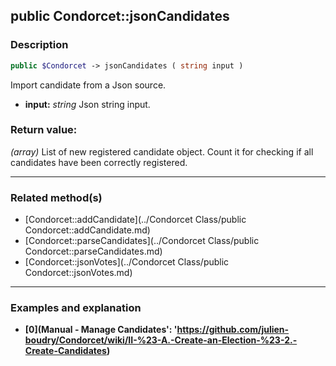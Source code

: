 ## public Condorcet::jsonCandidates

### Description    

```php
public $Condorcet -> jsonCandidates ( string input )
```

Import candidate from a Json source.    
- **input:** *string* Json string input.



### Return value:   

*(array)* List of new registered candidate object. Count it for checking if all candidates have been correctly registered.


---------------------------------------

### Related method(s)      

* [Condorcet::addCandidate](../Condorcet Class/public Condorcet::addCandidate.md)    
* [Condorcet::parseCandidates](../Condorcet Class/public Condorcet::parseCandidates.md)    
* [Condorcet::jsonVotes](../Condorcet Class/public Condorcet::jsonVotes.md)    

---------------------------------------

### Examples and explanation

* **[0](Manual - Manage Candidates': 'https://github.com/julien-boudry/Condorcet/wiki/II-%23-A.-Create-an-Election-%23-2.-Create-Candidates)**    
